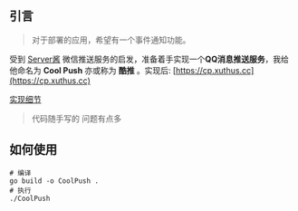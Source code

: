 ## 引言

> 对于部署的应用，希望有一个事件通知功能。

受到 [Server酱](http://sc.ftqq.com/3.version) 微信推送服务的启发，准备着手实现一个**QQ消息推送服务**，我给他命名为 **Cool Push** 亦或称为 **酷推** 。实现后: [https://cp.xuthus.cc](https://cp.xuthus.cc)

[实现细节](https://xuthus.cc/dev/qq-message-push.html)

> 代码随手写的 问题有点多

## 如何使用

```shell
# 编译
go build -o CoolPush .
# 执行
./CoolPush
```

